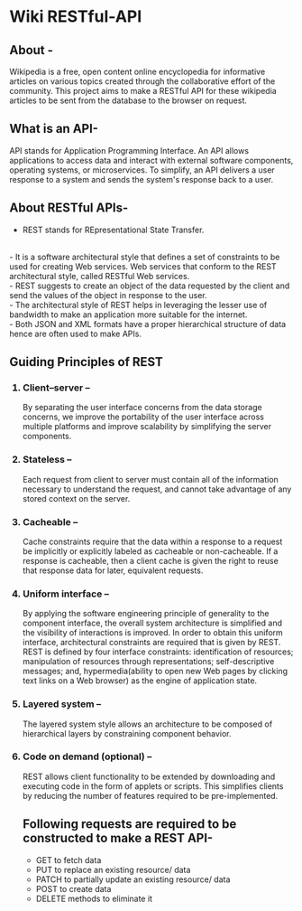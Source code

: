 # Wiki RESTful-API

## About -
Wikipedia is a free, open content online encyclopedia for informative articles on various topics created through the collaborative effort of the community. This project aims to make a RESTful API for these wikipedia articles to be sent from the database to the browser on request.

## What is an API-
API stands for Application Programming Interface. An API allows applications to access data and interact with external software components, operating systems, or microservices. To simplify, an API delivers a user response to a system and sends the system's response back to a user.

## About RESTful APIs-
- REST stands for REpresentational State Transfer.
<br/>
- It is a software architectural style that defines a set of constraints to be used for creating Web services. Web services that conform to the REST architectural style, called RESTful Web services.
<br/>
- REST suggests to create an object of the data requested by the client and send the values of the object in response to the user.
<br/>
- The architectural style of REST helps in leveraging the lesser use of bandwidth to make an application more suitable for the internet.
<br/>
- Both JSON and XML formats have a proper hierarchical structure of data hence are often used to make APIs.

## Guiding Principles of REST
<ol>
<h3><li>Client–server –</li></h3>
By separating the user interface concerns from the data storage concerns, we improve the portability of the user interface across multiple platforms and improve scalability by simplifying the server components.

<h3><li>Stateless –</li></h3>
Each request from client to server must contain all of the information necessary to understand the request, and cannot take advantage of any stored context on the server.

<h3><li>Cacheable –</li></h3>
Cache constraints require that the data within a response to a request be implicitly or explicitly labeled as cacheable or non-cacheable. If a response is cacheable, then a client cache is given the right to reuse that response data for later, equivalent requests.

<h3><li>Uniform interface –</li></h3>
By applying the software engineering principle of generality to the component interface, the overall system architecture is simplified and the visibility of interactions is improved. In order to obtain this uniform interface, architectural constraints are required that is given by REST. REST is defined by four interface constraints: identification of resources; manipulation of resources through representations; self-descriptive messages; and, hypermedia(ability to open new Web pages by clicking text links on a Web browser) as the engine of application state.

<h3><li>Layered system –</li></h3>
The layered system style allows an architecture to be composed of hierarchical layers by constraining component behavior.

<h3><li>Code on demand (optional) –</li></h3>
REST allows client functionality to be extended by downloading and executing code in the form of applets or scripts. This simplifies clients by reducing the number of features required to be pre-implemented.

## Following requests are required to be constructed to make a REST API-

- GET to fetch data
- PUT to replace an existing resource/ data
- PATCH to partially update an existing resource/ data
- POST to create data
- DELETE methods to eliminate it